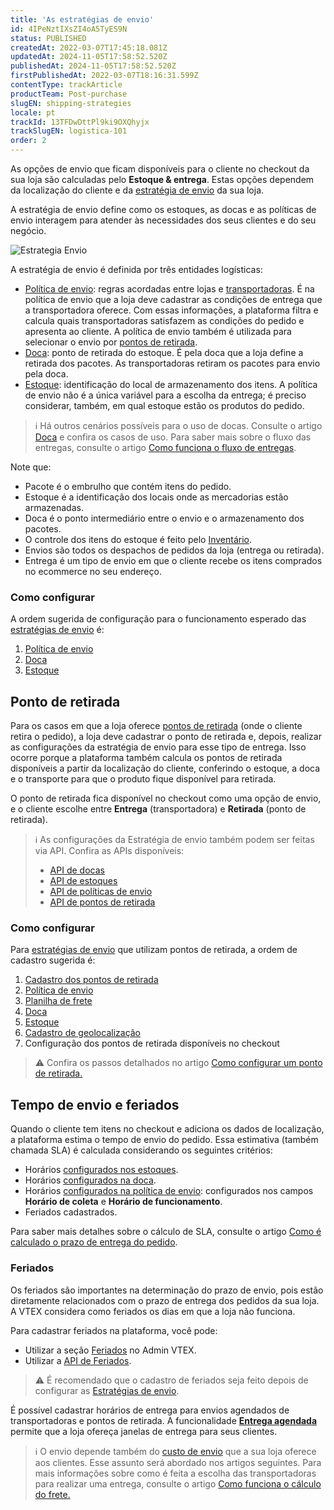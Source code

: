 ```yaml
---
title: 'As estratégias de envio'
id: 4IPeNztIXsZI4oA5TyES9N
status: PUBLISHED
createdAt: 2022-03-07T17:45:18.081Z
updatedAt: 2024-11-05T17:58:52.520Z
publishedAt: 2024-11-05T17:58:52.520Z
firstPublishedAt: 2022-03-07T18:16:31.599Z
contentType: trackArticle
productTeam: Post-purchase
slugEN: shipping-strategies
locale: pt
trackId: 13TFDwDttPl9ki9OXQhyjx
trackSlugEN: logistica-101
order: 2
---
```


As opções de envio que ficam disponíveis para o cliente no checkout da sua loja são calculadas pelo **Estoque & entrega**. Estas opções dependem da localização do cliente e da [estratégia de envio](/pt/tutorial/estrategia-de-envio--58vLBDbjYVQzJ6rRc5QNz3) da sua loja. 

A estratégia de envio define como os estoques, as docas e as políticas de envio interagem para atender às necessidades dos seus clientes e do seu negócio. 

![Estrategia Envio](https://cdn.statically.io/gh/vtexdocs/help-center-content/refs/heads/main/docs/pt/tracks/m%C3%B3dulos-vtex-primeiros-passos/logistica-101/as-estrategias-de-envio_1.png)

A estratégia de envio é definida por três entidades logísticas:

* [Política de envio](/pt/tutorial/politica-de-envio--tutorials_140): regras acordadas entre lojas e [transportadoras](/pt/tutorial/o-que-e-uma-transportadora--7u9duMD5UQa2QQwukAWMcE). É na política de envio que a loja deve cadastrar as condições de entrega que a transportadora oferece. Com essas informações, a plataforma filtra e calcula quais transportadoras satisfazem as condições do pedido e apresenta ao cliente. A política de envio também é utilizada para selecionar o envio por [pontos de retirada](/pt/tutorial/pontos-de-retirada--2fljn6wLjn8M4lJHA6HP3R).
* [Doca](/pt/tutorial/doca--5DY8xHEjOLYDVL41Urd5qj): ponto de retirada do estoque. É pela doca que a loja define a retirada dos pacotes. As transportadoras retiram os pacotes para envio pela doca.
* [Estoque](/pt/tutorial/estoque--6oIxvsVDTtGpO7y6zwhGpb): identificação do local de armazenamento dos itens. A política de envio não é a única variável para a escolha da entrega; é preciso considerar, também, em qual estoque estão os produtos do pedido.

> ℹ️ Há outros cenários possíveis para o uso de docas. Consulte o artigo [Doca](/pt/tutorial/doca--5DY8xHEjOLYDVL41Urd5qj) e confira os casos de uso. Para saber mais sobre o fluxo das entregas, consulte o artigo [Como funciona o fluxo de entregas](/pt/tutorial/como-funciona-o-fluxo-de-entregas--4ku3QKWfxmUO8UgA0yqgUq).

Note que:

* Pacote é o embrulho que contém itens do pedido.
* Estoque é a identificação dos locais onde as mercadorias estão armazenadas.
* Doca é o ponto intermediário entre o envio e o armazenamento dos pacotes.
* O controle dos itens do estoque é feito pelo [Inventário](/pt/tutorial/gerenciar-itens-em-estoque--tutorials_139).
* Envios são todos os despachos de pedidos da loja (entrega ou retirada).
* Entrega é um tipo de envio em que o cliente recebe os itens comprados no ecommerce no seu endereço.

### Como configurar

A ordem sugerida de configuração para o funcionamento esperado das [estratégias de envio](/pt/tutorial/estrategia-de-envio--58vLBDbjYVQzJ6rRc5QNz3)  é:

1. [Política de envio](/pt/tutorial/politica-de-envio--tutorials_140)
2. [Doca](/pt/tutorial/gerenciar-doca--7K3FultD8I2cuuA6iyGEiW)
3. [Estoque](/pt/tutorial/gerenciar-estoque--tutorials_137)

## Ponto de retirada

Para os casos em que a loja oferece [pontos de retirada](/pt/tutorial/como-funcionam-pontos-de-retirada--2fljn6wLjn8M4lJHA6HP3R) (onde o cliente retira o pedido), a loja deve cadastrar o ponto de retirada e, depois, realizar as configurações da estratégia de envio para esse tipo de entrega. Isso ocorre porque a plataforma também calcula os pontos de retirada disponíveis a partir da localização do cliente, conferindo o estoque, a doca e o transporte para que o produto fique disponível para retirada. 

O ponto de retirada fica disponível no checkout como uma opção de envio, e o cliente escolhe entre **Entrega** (transportadora) e **Retirada** (ponto de retirada).

> ℹ️ As configurações da Estratégia de envio também podem ser feitas via API. Confira as APIs disponíveis: <body> <ul> <li>[API de docas](https://developers.vtex.com/vtex-rest-api/reference/docks)</li> <li>[API de estoques](https://developers.vtex.com/vtex-rest-api/reference/createupdatewarehouse)</li> <li>[API de políticas de envio](https://developers.vtex.com/vtex-rest-api/reference/get_logistics-pvt-shipping-policies-id)</li> <li>[API de pontos de retirada](https://developers.vtex.com/vtex-rest-api/reference/listallpickupppoints)</li> </ul> </body>

### Como configurar

Para [estratégias de envio](/pt/tutorial/estrategia-de-envio--58vLBDbjYVQzJ6rRc5QNz3) que utilizam pontos de retirada, a ordem de cadastro sugerida é:

1. [Cadastro dos pontos de retirada](/pt/tutorial/configurar-pontos-de-retirada-pickup-points--2R5ClQiwe4KoSQgsuiOw4E) 
2. [Política de envio](/pt/tutorial/politica-de-envio--tutorials_140)
3. [Planilha de frete](/pt/tutorial/planilha-de-frete--tutorials_127)
4. [Doca](/pt/tutorial/gerenciar-doca--7K3FultD8I2cuuA6iyGEiW)
5. [Estoque](/pt/tutorial/gerenciar-estoque--tutorials_137)
6. [Cadastro de geolocalização](/pt/tutorial/registering-geolocation--tutorials_138)
7. Configuração dos pontos de retirada disponíveis no checkout

> ⚠️ Confira os passos detalhados no artigo [Como configurar um ponto de retirada.](/pt/tutorial/pontos-de-retirada--2fljn6wLjn8M4lJHA6HP3R#como-configurar)

## Tempo de envio e feriados

Quando o cliente tem itens no checkout e adiciona os dados de localização, a plataforma estima o tempo de envio do pedido. Essa estimativa (também chamada SLA) é calculada considerando os seguintes critérios:

* Horários [configurados nos estoques](/pt/tutorial/gerenciar-estoque--tutorials_137#campos-de-cadastro).
* Horários [configurados na doca](/pt/tutorial/gerenciar-doca--7K3FultD8I2cuuA6iyGEiW#campos-de-cadastro).
* Horários [configurados na política de envio](/pt/tutorial/politica-de-envio--tutorials_140#cadastrar-uma-politica-de-envio): configurados nos campos **Horário de coleta** e **Horário de funcionamento**. 
* Feriados cadastrados.

Para saber mais detalhes sobre o cálculo de SLA, consulte o artigo [Como é calculado o prazo de entrega do pedido](/pt/tutorial/como-e-calculado-o-prazo-de-entrega-do-pedido--1TOuKCIjGQmqOqQkEqCg82).

### Feriados

Os feriados são importantes na determinação do prazo de envio, pois estão diretamente relacionados com o prazo de entrega dos pedidos da sua loja. A VTEX considera como feriados os dias em que a loja não funciona.

Para cadastrar feriados na plataforma, você pode:

* Utilizar a seção [Feriados](/pt/tutorial/cadastrar-feriados--2ItOthSEAoyAmcwsuiO6Yk) no Admin VTEX.
* Utilizar a [API de Feriados](https://developers.vtex.com/vtex-rest-api/reference/holidays).

> ⚠️ É recomendado que o cadastro de feriados seja feito depois de configurar as [Estratégias de envio](/pt/tutorial/estrategia-de-envio--58vLBDbjYVQzJ6rRc5QNz3).

É possível cadastrar horários de entrega para envios agendados de transportadoras e pontos de retirada. A funcionalidade **[Entrega agendada](/pt/tutorial/entrega-agendada--22g3HAVCGLFiU7xugShOBi)** permite que a loja ofereça janelas de entrega para seus clientes.

> ℹ️ O envio depende também do [custo de envio](/pt/tutorial/custo-final-do-envio--5bwhIO108VA5Y2YOpef9lV) que a sua loja oferece aos clientes. Esse assunto será abordado nos artigos seguintes. Para mais informações sobre como é feita a escolha das transportadoras para realizar uma entrega, consulte o artigo [Como funciona o cálculo do frete.](/pt/tutorial/como-funciona-o-calculo-de-frete--tutorials_116)

